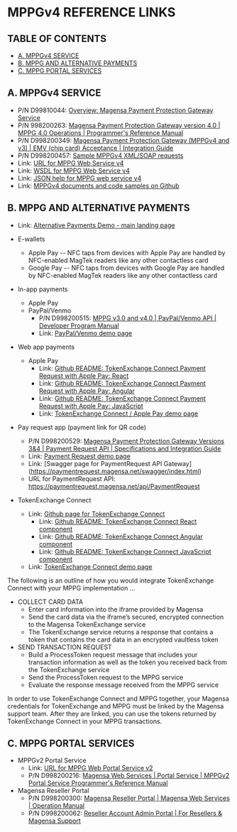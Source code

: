 # MPPGv4 REFERENCE LINKS

## TABLE OF CONTENTS

- [A. MPPGv4 SERVICE](#A-MPPGv4-SERVICE)
- [B. MPPG AND ALTERNATIVE PAYMENTS](#B-MPPG-AND-ALTERNATIVE-PAYMENTS)
- [C. MPPG PORTAL SERVICES](#C-MPPG-PORTAL-SERVICES)

## A. MPPGv4 SERVICE

- P/N D99810044: [Overview: Magensa Payment Protection Gateway Service](https://www.magtek.com/content/documentationfiles/d99810044.pdf)
- P/N 998200263: [Magensa Payment Protection Gateway version 4.0 | MPPG 4.0 Operations | Programmer's Reference Manual](https://www.magtek.com/Content/DocumentationFiles/D998200263.pdf)
- P/N D998200349: [Magensa Payment Protection Gateway (MPPGv4 and v3) | EMV (chip card) Acceptance | Integration Guide](https://www.magtek.com/content/documentationfiles/d998200349.pdf)
- P/N D998200457: [Sample MPPGv4 XML/SOAP requests](https://www.magtek.com/Content/SoftwarePackages/D998200457.zip)
- Link: [URL for MPPG Web Service v4](https://mppg.magensa.net/v4/MPPGv4Service.svc)
- Link: [WSDL for MPPG Web Service v4](https://mppg.magensa.net/v4/MPPGv4Service.svc?WSDL)
- Link: [JSON help for MPPG web service v4](https://mppg.magensa.net/v4/MPPGv4Service.svc/JSON/help)
- Link: [MPPGv4 documents and code samples on Github](https://github.com/Magensa/MPPGv4/tree/master)


## B. MPPG AND ALTERNATIVE PAYMENTS

- Link: [Alternative Payments Demo - main landing page](https://demo.magensa.net/tec)

- E-wallets
	- Apple Pay -- NFC taps from devices with Apple Pay are handled by NFC-enabled MagTek readers like any other contactless card
	- Google Pay -- NFC taps from devices with Google Pay are handled by NFC-enabled MagTek readers like any other contactless card

- In-app payments
	- Apple Pay
	- PayPal/Venmo
		- P/N D998200515: [MPPG v3.0 and v4.0 | PayPal/Venmo API | Developer Program Manual](https://www.magtek.com/content/documentationfiles/d998200515.pdf)
		- Link: [PayPal/Venmo demo page](https://demo.magensa.net/tec/paypal-venmo/paypal-venmo-request)

- Web app payments
	- Apple Pay
		- Link: [Github README: TokenExchange Connect Payment Request with Apple Pay: React](https://github.com/Magensa/te-connect-react/blob/master/TecPaymentRequestREADME.md)
		- Link: [Github README: TokenExchange Connect Payment Request with Apple Pay: Angular](https://github.com/Magensa/te-connect-ng/blob/master/TecPaymentRequestREADME.md)
		- Link: [Github README: TokenExchange Connect Payment Request with Apple Pay: JavaScript](https://github.com/Magensa/te-connect-js/blob/master/TecPaymentRequestREADME.md)
		- Link: [TokenExchange Connect / Apple Pay demo page](https://demo.magensa.net/tec/tec-apple-pay/apple-pay-button)

- Pay request app (payment link for QR code)
	- P/N D998200529: [Magensa Payment Protection Gateway Versions 3&4 | Payment Request API | Specifications and Integration Guide](https://www.magtek.com/Content/DocumentationFiles/D998200529.pdf)
	- Link: [Payment Request demo page](https://demo.magensa.net/tec/payment-request/create-new-pr)
	- Link: [Swagger page for PaymentRequest API Gateway] (https://paymentrequest.magensa.net/swagger/index.html)
	- URL for PaymentRequest API: https://paymentrequest.magensa.net/api/PaymentRequest

- TokenExchange Connect
	- Link: [Github page for TokenExchange Connect](https://github.com/Magensa/te-connect)
		- Link: [Github README: TokenExchange Connect React component](https://github.com/Magensa/te-connect-react)
		- Link: [Github README: TokenExchange Connect Angular component](https://github.com/Magensa/te-connect-ng)
		- Link: [Github README: TokenExchange Connect JavaScript component](https://github.com/Magensa/te-connect-js)
	- Link: [TokenExchange Connect demo page](https://demo.magensa.net/tec/tec-mppg/token-exchange-form)

The following is an outline of how you would integrate TokenExchange Connect with your MPPG implementation …

- COLLECT CARD DATA
	- Enter card information into the iframe provided by Magensa
	- Send the card data via the iframe’s secured, encrypted connection to the Magensa TokenExchange service
	- The TokenExchange service returns a response that contains a token that contains the card data in an encrypted vaultless token
- SEND TRANSACTION REQUEST
	- Build a ProcessToken request message that includes your transaction information as well as the token you received back from the TokenExchange service</LI>
	- Send the ProcessToken request to the MPPG service</LI>
	- Evaluate the response message received from the MPPG service</LI>

In order to use TokenExchange Connect and MPPG together, your Magensa credentials for TokenExchange and MPPG must be linked by the Magensa support team.  After they are linked, you can use the tokens returned by TokenExchange Connect in your MPPG transactions.


## C. MPPG PORTAL SERVICES

 - MPPGv2 Portal Service
	- Link: [URL for MPPG Web Portal Service v2](https://mppg.magensa.net/v2Portal/MPPGv2PortalService.svc)
	- P/N D998200216: [Magensa Web Services | Portal Service | MPPGv2 Portal Service Programmer's Reference Manual](https://www.magtek.com/content/documentationfiles/d998200216.pdf)
 - Magensa Reseller Portal
	- P/N D998200300: [Magensa Reseller Portal | Magensa Web Services | Operation Manual](https://www.magtek.com/content/documentationfiles/d998200300.pdf)
	- P/N D998200062: [Reseller Account Admin Portal | For Resellers & Magensa Support](https://www.magtek.com/content/documentationfiles/d998200062.pdf)
